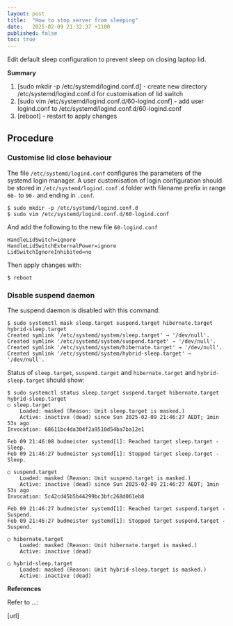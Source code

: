 ```yaml
---
layout: post
title:  "How to stop server from sleeping"
date:   2025-02-09 21:32:37 +1100
published: false
toc: true
---
```


Edit default sleep configuration to prevent sleep on closing laptop lid.

**Summary**

1. [sudo mkdir -p /etc/systemd/logind.conf.d] - create new directory /etc/systemd/logind.conf.d for customisation of lid switch
2. [sudo vim /etc/systemd/logind.conf.d/60-logind.conf] - add user logind.conf to /etc/systemd/logind.conf.d/60-logind.conf
3. [reboot]  - restart to apply changes

## Procedure

### Customise lid close behaviour

The file `/etc/systemd/logind.conf` configures the parameters of the systemd login manager. A user customisation of login configuration should be stored in `/etc/systemd/logind.conf.d` folder with filename prefix in range `60-` to `90-` and ending in `.conf`.

    $ sudo mkdir -p /etc/systemd/logind.conf.d
    $ sudo vim /etc/systemd/logind.conf.d/60-logind.conf

And add the following to the new file `60-logind.conf`

    HandleLidSwitch=ignore
    HandleLidSwitchExternalPower=ignore
    LidSwitchIgnoreInhibited=no

Then apply changes with:

    $ reboot

### Disable suspend daemon

The suspend daemon is disabled with this command:

    $ sudo systemctl mask sleep.target suspend.target hibernate.target hybrid-sleep.target
    Created symlink '/etc/systemd/system/sleep.target' → '/dev/null'.
    Created symlink '/etc/systemd/system/suspend.target' → '/dev/null'.
    Created symlink '/etc/systemd/system/hibernate.target' → '/dev/null'.
    Created symlink '/etc/systemd/system/hybrid-sleep.target' → '/dev/null'.


Status of `sleep.target`, `suspend.target` and `hibernate.target` and `hybrid-sleep.target` should show:

    $ sudo systemctl status sleep.target suspend.target hibernate.target hybrid-sleep.target
    ○ sleep.target
        Loaded: masked (Reason: Unit sleep.target is masked.)
        Active: inactive (dead) since Sun 2025-02-09 21:46:27 AEDT; 1min 53s ago
    Invocation: 68611bc4da304f2a9510d54ba7ba12e1

    Feb 09 21:46:08 budmeister systemd[1]: Reached target sleep.target - Sleep.
    Feb 09 21:46:27 budmeister systemd[1]: Stopped target sleep.target - Sleep.

    ○ suspend.target
        Loaded: masked (Reason: Unit suspend.target is masked.)
        Active: inactive (dead) since Sun 2025-02-09 21:46:27 AEDT; 1min 53s ago
    Invocation: 5c42cd45b5b44299bc3bfc268d061eb8

    Feb 09 21:46:27 budmeister systemd[1]: Reached target suspend.target - Suspend.
    Feb 09 21:46:27 budmeister systemd[1]: Stopped target suspend.target - Suspend.

    ○ hibernate.target
        Loaded: masked (Reason: Unit hibernate.target is masked.)
        Active: inactive (dead)

    ○ hybrid-sleep.target
        Loaded: masked (Reason: Unit hybrid-sleep.target is masked.)
        Active: inactive (dead)


**References**

Refer to ...:

[url]
